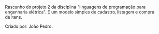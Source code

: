 Rascunho do projeto 2 da disciplina "linguagens de programação para engenharia elétrica". É um modelo simples de cadastro, listagem e compra de itens.

Criado por: João Pedro.
